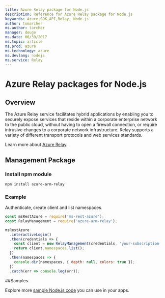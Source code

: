 ```yaml
---
title: Azure Relay package for Node.js
description: Reference for Azure Relay package for Node.js
keywords: Azure,SDK,API,Relay, Node.js
author: tomarcher
ms.author: tarcher
manager: douge
ms.date: 06/30/2017
ms.topic: article
ms.prod: azure
ms.technology: azure
ms.devlang: nodejs
ms.service: Relay
---
```


# Azure Relay packages for Node.js

## Overview

The Azure Relay service facilitates hybrid applications by enabling you to securely expose services that reside within a corporate enterprise network to the public cloud, without having to open a firewall connection, or require intrusive changes to a corporate network infrastructure. Relay supports a variety of different transport protocols and web services standards.

Learn more about [Azure Relay](https://docs.microsoft.com/en-us/azure/service-bus-relay/relay-what-is-it).

## Management Package

### Install npm module

```bash
npm install azure-arm-relay
```

### Example

Authenticate, create client and list namespaces.

```javascript
const msRestAzure = require('ms-rest-azure');
const RelayManagement = require('azure-arm-relay');

msRestAzure
  .interactiveLogin()
  .then(credentials => {
    const client = new RelayManagement(credentials, 'your-subscription-id');
    return client.namespaces.list();
  })
  .then(namespaces => {
    console.dir(namespaces, { depth: null, colors: true });
  })
  .catch(err => console.log(err));
```

##Samples

Explore more [sample Node.js code](https://azure.microsoft.com/resources/samples/?platform=nodejs) you can use in your apps.
